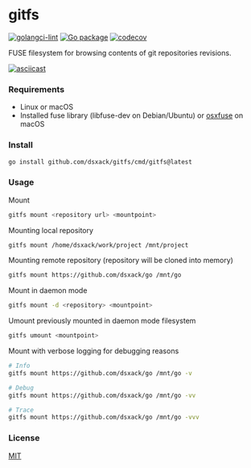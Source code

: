 # gitfs

[![golangci-lint](https://github.com/dsxack/gitfs/actions/workflows/golangci-lint.yml/badge.svg)](https://github.com/dsxack/gitfs/actions/workflows/golangci-lint.yml)
[![Go package](https://github.com/dsxack/gitfs/actions/workflows/go-test.yml/badge.svg)](https://github.com/dsxack/gitfs/actions/workflows/go-test.yml)
[![codecov](https://codecov.io/gh/dsxack/gitfs/branch/master/graph/badge.svg?token=JG8wPYoqAq)](https://codecov.io/gh/dsxack/gitfs)

FUSE filesystem for browsing contents of git repositories revisions.

[![asciicast](https://asciinema.org/a/574704.svg)](https://asciinema.org/a/574704)

### Requirements

- Linux or macOS
- Installed fuse library (libfuse-dev on Debian/Ubuntu) or [osxfuse](https://osxfuse.github.io/) on macOS

### Install

```sh
go install github.com/dsxack/gitfs/cmd/gitfs@latest
```

### Usage

Mount
```sh
gitfs mount <repository url> <mountpoint>
```

Mounting local repository
```sh
gitfs mount /home/dsxack/work/project /mnt/project
```

Mounting remote repository (repository will be cloned into memory)
```sh
gitfs mount https://github.com/dsxack/go /mnt/go
```

Mount in daemon mode
```sh
gitfs mount -d <repository> <mountpoint>
```

Umount previously mounted in daemon mode filesystem
```sh
gitfs umount <mountpoint>
```

Mount with verbose logging for debugging reasons
```sh
# Info
gitfs mount https://github.com/dsxack/go /mnt/go -v

# Debug
gitfs mount https://github.com/dsxack/go /mnt/go -vv

# Trace
gitfs mount https://github.com/dsxack/go /mnt/go -vvv
```

### License

[MIT](LICENSE)